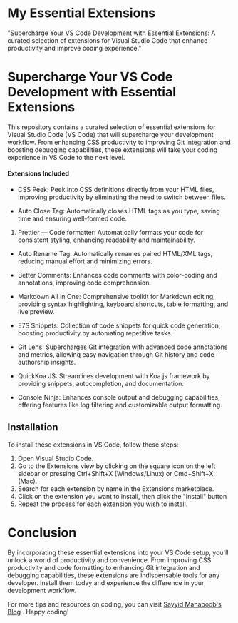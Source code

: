 # My Essential Extensions
"Supercharge Your VS Code Development with Essential Extensions: A curated selection of extensions for Visual Studio Code that enhance productivity and improve coding experience."
# Supercharge Your VS Code Development with Essential Extensions

This repository contains a curated selection of essential extensions for Visual Studio Code (VS Code) that will supercharge your development workflow. From enhancing CSS productivity to improving Git integration and boosting debugging capabilities, these extensions will take your coding experience in VS Code to the next level.

#### Extensions Included

* CSS Peek: Peek into CSS definitions directly from your HTML files, improving productivity by eliminating the need to switch between files.

* Auto Close Tag: Automatically closes HTML tags as you type, saving time and ensuring well-formed code.

1. Prettier — Code formatter: Automatically formats your code for consistent styling, enhancing readability and maintainability.

* Auto Rename Tag: Automatically renames paired HTML/XML tags, reducing manual effort and minimizing errors.
* Better Comments: Enhances code comments with color-coding and annotations, improving code comprehension.

* Markdown All in One: Comprehensive toolkit for Markdown editing, providing syntax highlighting, keyboard shortcuts, table formatting, and live preview.
* E7S Snippets: Collection of code snippets for quick code generation, boosting productivity by automating repetitive tasks.

* Git Lens: Supercharges Git integration with advanced code annotations and metrics, allowing easy navigation through Git history and code authorship insights.
* QuickKoa JS: Streamlines development with Koa.js framework by providing snippets, autocompletion, and documentation.

* Console Ninja: Enhances console output and debugging capabilities, offering features like log filtering and customizable output formatting.

## Installation

To install these extensions in VS Code, follow these steps:

1. Open Visual Studio Code.
2. Go to the Extensions view by clicking on the square icon on the left sidebar or pressing Ctrl+Shift+X (Windows/Linux) or Cmd+Shift+X (Mac).
3. Search for each extension by name in the Extensions marketplace.
4. Click on the extension you want to install, then click the "Install" button
5. Repeat the process for each extension you wish to install.

# Conclusion

By incorporating these essential extensions into your VS Code setup, you'll unlock a world of productivity and convenience. From improving CSS productivity and code formatting to enhancing Git integration and debugging capabilities, these extensions are indispensable tools for any developer. Install them today and experience the difference in your development workflow.

For more tips and resources on coding, you can visit [Sayyid Mahaboob's Blog](https://sayyidmahaboob.hashnode.dev/)
. Happy coding!
